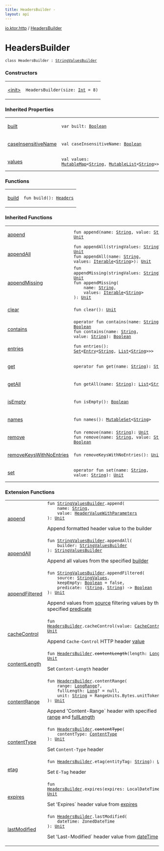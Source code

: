 ```yaml
---
title: HeadersBuilder - 
layout: api
---
```


<div class='api-docs-breadcrumbs'><a href="../index.html">io.ktor.http</a> / <a href="./index.html">HeadersBuilder</a></div>

# HeadersBuilder

<div class="signature"><code><span class="keyword">class </span><span class="identifier">HeadersBuilder</span>&nbsp;<span class="symbol">:</span>&nbsp;<a href="../../io.ktor.util/-string-values-builder/index.html"><span class="identifier">StringValuesBuilder</span></a></code></div>

### Constructors

<table class="api-docs-table">
<tbody>
<tr>
<td markdown="1">

<a href="-init-.html">&lt;init&gt;</a>


</td>
<td markdown="1">
<div class="signature"><code><span class="identifier">HeadersBuilder</span><span class="symbol">(</span><span class="parameterName" id="io.ktor.http.HeadersBuilder$<init>(kotlin.Int)/size">size</span><span class="symbol">:</span>&nbsp;<a href="https://kotlinlang.org/api/latest/jvm/stdlib/kotlin/-int/index.html"><span class="identifier">Int</span></a>&nbsp;<span class="symbol">=</span>&nbsp;8<span class="symbol">)</span></code></div>

</td>
</tr>
</tbody>
</table>

### Inherited Properties

<table class="api-docs-table">
<tbody>
<tr>
<td markdown="1">

<a href="../../io.ktor.util/-string-values-builder/built.html">built</a>


</td>
<td markdown="1">
<div class="signature"><code><span class="keyword">var </span><span class="identifier">built</span><span class="symbol">: </span><a href="https://kotlinlang.org/api/latest/jvm/stdlib/kotlin/-boolean/index.html"><span class="identifier">Boolean</span></a></code></div>

</td>
</tr>
<tr>
<td markdown="1">

<a href="../../io.ktor.util/-string-values-builder/case-insensitive-name.html">caseInsensitiveName</a>


</td>
<td markdown="1">
<div class="signature"><code><span class="keyword">val </span><span class="identifier">caseInsensitiveName</span><span class="symbol">: </span><a href="https://kotlinlang.org/api/latest/jvm/stdlib/kotlin/-boolean/index.html"><span class="identifier">Boolean</span></a></code></div>

</td>
</tr>
<tr>
<td markdown="1">

<a href="../../io.ktor.util/-string-values-builder/values.html">values</a>


</td>
<td markdown="1">
<div class="signature"><code><span class="keyword">val </span><span class="identifier">values</span><span class="symbol">: </span><a href="https://kotlinlang.org/api/latest/jvm/stdlib/kotlin.collections/-mutable-map/index.html"><span class="identifier">MutableMap</span></a><span class="symbol">&lt;</span><a href="https://kotlinlang.org/api/latest/jvm/stdlib/kotlin/-string/index.html"><span class="identifier">String</span></a><span class="symbol">,</span>&nbsp;<a href="https://kotlinlang.org/api/latest/jvm/stdlib/kotlin.collections/-mutable-list/index.html"><span class="identifier">MutableList</span></a><span class="symbol">&lt;</span><a href="https://kotlinlang.org/api/latest/jvm/stdlib/kotlin/-string/index.html"><span class="identifier">String</span></a><span class="symbol">&gt;</span><span class="symbol">&gt;</span></code></div>

</td>
</tr>
</tbody>
</table>

### Functions

<table class="api-docs-table">
<tbody>
<tr>
<td markdown="1">

<a href="build.html">build</a>


</td>
<td markdown="1">
<div class="signature"><code><span class="keyword">fun </span><span class="identifier">build</span><span class="symbol">(</span><span class="symbol">)</span><span class="symbol">: </span><a href="../-headers/index.html"><span class="identifier">Headers</span></a></code></div>

</td>
</tr>
</tbody>
</table>

### Inherited Functions

<table class="api-docs-table">
<tbody>
<tr>
<td markdown="1">

<a href="../../io.ktor.util/-string-values-builder/append.html">append</a>


</td>
<td markdown="1">
<div class="signature"><code><span class="keyword">fun </span><span class="identifier">append</span><span class="symbol">(</span><span class="parameterName" id="io.ktor.util.StringValuesBuilder$append(kotlin.String, kotlin.String)/name">name</span><span class="symbol">:</span>&nbsp;<a href="https://kotlinlang.org/api/latest/jvm/stdlib/kotlin/-string/index.html"><span class="identifier">String</span></a><span class="symbol">, </span><span class="parameterName" id="io.ktor.util.StringValuesBuilder$append(kotlin.String, kotlin.String)/value">value</span><span class="symbol">:</span>&nbsp;<a href="https://kotlinlang.org/api/latest/jvm/stdlib/kotlin/-string/index.html"><span class="identifier">String</span></a><span class="symbol">)</span><span class="symbol">: </span><a href="https://kotlinlang.org/api/latest/jvm/stdlib/kotlin/-unit/index.html"><span class="identifier">Unit</span></a></code></div>

</td>
</tr>
<tr>
<td markdown="1">

<a href="../../io.ktor.util/-string-values-builder/append-all.html">appendAll</a>


</td>
<td markdown="1">
<div class="signature"><code><span class="keyword">fun </span><span class="identifier">appendAll</span><span class="symbol">(</span><span class="parameterName" id="io.ktor.util.StringValuesBuilder$appendAll(io.ktor.util.StringValues)/stringValues">stringValues</span><span class="symbol">:</span>&nbsp;<a href="../../io.ktor.util/-string-values/index.html"><span class="identifier">StringValues</span></a><span class="symbol">)</span><span class="symbol">: </span><a href="https://kotlinlang.org/api/latest/jvm/stdlib/kotlin/-unit/index.html"><span class="identifier">Unit</span></a></code></div>

<div class="signature"><code><span class="keyword">fun </span><span class="identifier">appendAll</span><span class="symbol">(</span><span class="parameterName" id="io.ktor.util.StringValuesBuilder$appendAll(kotlin.String, kotlin.collections.Iterable((kotlin.String)))/name">name</span><span class="symbol">:</span>&nbsp;<a href="https://kotlinlang.org/api/latest/jvm/stdlib/kotlin/-string/index.html"><span class="identifier">String</span></a><span class="symbol">, </span><span class="parameterName" id="io.ktor.util.StringValuesBuilder$appendAll(kotlin.String, kotlin.collections.Iterable((kotlin.String)))/values">values</span><span class="symbol">:</span>&nbsp;<a href="https://kotlinlang.org/api/latest/jvm/stdlib/kotlin.collections/-iterable/index.html"><span class="identifier">Iterable</span></a><span class="symbol">&lt;</span><a href="https://kotlinlang.org/api/latest/jvm/stdlib/kotlin/-string/index.html"><span class="identifier">String</span></a><span class="symbol">&gt;</span><span class="symbol">)</span><span class="symbol">: </span><a href="https://kotlinlang.org/api/latest/jvm/stdlib/kotlin/-unit/index.html"><span class="identifier">Unit</span></a></code></div>

</td>
</tr>
<tr>
<td markdown="1">

<a href="../../io.ktor.util/-string-values-builder/append-missing.html">appendMissing</a>


</td>
<td markdown="1">
<div class="signature"><code><span class="keyword">fun </span><span class="identifier">appendMissing</span><span class="symbol">(</span><span class="parameterName" id="io.ktor.util.StringValuesBuilder$appendMissing(io.ktor.util.StringValues)/stringValues">stringValues</span><span class="symbol">:</span>&nbsp;<a href="../../io.ktor.util/-string-values/index.html"><span class="identifier">StringValues</span></a><span class="symbol">)</span><span class="symbol">: </span><a href="https://kotlinlang.org/api/latest/jvm/stdlib/kotlin/-unit/index.html"><span class="identifier">Unit</span></a></code></div>

<div class="signature"><code><span class="keyword">fun </span><span class="identifier">appendMissing</span><span class="symbol">(</span><br/>&nbsp;&nbsp;&nbsp;&nbsp;<span class="parameterName" id="io.ktor.util.StringValuesBuilder$appendMissing(kotlin.String, kotlin.collections.Iterable((kotlin.String)))/name">name</span><span class="symbol">:</span>&nbsp;<a href="https://kotlinlang.org/api/latest/jvm/stdlib/kotlin/-string/index.html"><span class="identifier">String</span></a><span class="symbol">, </span><br/>&nbsp;&nbsp;&nbsp;&nbsp;<span class="parameterName" id="io.ktor.util.StringValuesBuilder$appendMissing(kotlin.String, kotlin.collections.Iterable((kotlin.String)))/values">values</span><span class="symbol">:</span>&nbsp;<a href="https://kotlinlang.org/api/latest/jvm/stdlib/kotlin.collections/-iterable/index.html"><span class="identifier">Iterable</span></a><span class="symbol">&lt;</span><a href="https://kotlinlang.org/api/latest/jvm/stdlib/kotlin/-string/index.html"><span class="identifier">String</span></a><span class="symbol">&gt;</span><br/><span class="symbol">)</span><span class="symbol">: </span><a href="https://kotlinlang.org/api/latest/jvm/stdlib/kotlin/-unit/index.html"><span class="identifier">Unit</span></a></code></div>

</td>
</tr>
<tr>
<td markdown="1">

<a href="../../io.ktor.util/-string-values-builder/clear.html">clear</a>


</td>
<td markdown="1">
<div class="signature"><code><span class="keyword">fun </span><span class="identifier">clear</span><span class="symbol">(</span><span class="symbol">)</span><span class="symbol">: </span><a href="https://kotlinlang.org/api/latest/jvm/stdlib/kotlin/-unit/index.html"><span class="identifier">Unit</span></a></code></div>

</td>
</tr>
<tr>
<td markdown="1">

<a href="../../io.ktor.util/-string-values-builder/contains.html">contains</a>


</td>
<td markdown="1">
<div class="signature"><code><span class="keyword">operator</span> <span class="keyword">fun </span><span class="identifier">contains</span><span class="symbol">(</span><span class="parameterName" id="io.ktor.util.StringValuesBuilder$contains(kotlin.String)/name">name</span><span class="symbol">:</span>&nbsp;<a href="https://kotlinlang.org/api/latest/jvm/stdlib/kotlin/-string/index.html"><span class="identifier">String</span></a><span class="symbol">)</span><span class="symbol">: </span><a href="https://kotlinlang.org/api/latest/jvm/stdlib/kotlin/-boolean/index.html"><span class="identifier">Boolean</span></a></code></div>

<div class="signature"><code><span class="keyword">fun </span><span class="identifier">contains</span><span class="symbol">(</span><span class="parameterName" id="io.ktor.util.StringValuesBuilder$contains(kotlin.String, kotlin.String)/name">name</span><span class="symbol">:</span>&nbsp;<a href="https://kotlinlang.org/api/latest/jvm/stdlib/kotlin/-string/index.html"><span class="identifier">String</span></a><span class="symbol">, </span><span class="parameterName" id="io.ktor.util.StringValuesBuilder$contains(kotlin.String, kotlin.String)/value">value</span><span class="symbol">:</span>&nbsp;<a href="https://kotlinlang.org/api/latest/jvm/stdlib/kotlin/-string/index.html"><span class="identifier">String</span></a><span class="symbol">)</span><span class="symbol">: </span><a href="https://kotlinlang.org/api/latest/jvm/stdlib/kotlin/-boolean/index.html"><span class="identifier">Boolean</span></a></code></div>

</td>
</tr>
<tr>
<td markdown="1">

<a href="../../io.ktor.util/-string-values-builder/entries.html">entries</a>


</td>
<td markdown="1">
<div class="signature"><code><span class="keyword">fun </span><span class="identifier">entries</span><span class="symbol">(</span><span class="symbol">)</span><span class="symbol">: </span><a href="https://kotlinlang.org/api/latest/jvm/stdlib/kotlin.collections/-set/index.html"><span class="identifier">Set</span></a><span class="symbol">&lt;</span><a href="https://kotlinlang.org/api/latest/jvm/stdlib/kotlin.collections/-map/-entry/index.html"><span class="identifier">Entry</span></a><span class="symbol">&lt;</span><a href="https://kotlinlang.org/api/latest/jvm/stdlib/kotlin/-string/index.html"><span class="identifier">String</span></a><span class="symbol">,</span>&nbsp;<a href="https://kotlinlang.org/api/latest/jvm/stdlib/kotlin.collections/-list/index.html"><span class="identifier">List</span></a><span class="symbol">&lt;</span><a href="https://kotlinlang.org/api/latest/jvm/stdlib/kotlin/-string/index.html"><span class="identifier">String</span></a><span class="symbol">&gt;</span><span class="symbol">&gt;</span><span class="symbol">&gt;</span></code></div>

</td>
</tr>
<tr>
<td markdown="1">

<a href="../../io.ktor.util/-string-values-builder/get.html">get</a>


</td>
<td markdown="1">
<div class="signature"><code><span class="keyword">operator</span> <span class="keyword">fun </span><span class="identifier">get</span><span class="symbol">(</span><span class="parameterName" id="io.ktor.util.StringValuesBuilder$get(kotlin.String)/name">name</span><span class="symbol">:</span>&nbsp;<a href="https://kotlinlang.org/api/latest/jvm/stdlib/kotlin/-string/index.html"><span class="identifier">String</span></a><span class="symbol">)</span><span class="symbol">: </span><a href="https://kotlinlang.org/api/latest/jvm/stdlib/kotlin/-string/index.html"><span class="identifier">String</span></a><span class="symbol">?</span></code></div>

</td>
</tr>
<tr>
<td markdown="1">

<a href="../../io.ktor.util/-string-values-builder/get-all.html">getAll</a>


</td>
<td markdown="1">
<div class="signature"><code><span class="keyword">fun </span><span class="identifier">getAll</span><span class="symbol">(</span><span class="parameterName" id="io.ktor.util.StringValuesBuilder$getAll(kotlin.String)/name">name</span><span class="symbol">:</span>&nbsp;<a href="https://kotlinlang.org/api/latest/jvm/stdlib/kotlin/-string/index.html"><span class="identifier">String</span></a><span class="symbol">)</span><span class="symbol">: </span><a href="https://kotlinlang.org/api/latest/jvm/stdlib/kotlin.collections/-list/index.html"><span class="identifier">List</span></a><span class="symbol">&lt;</span><a href="https://kotlinlang.org/api/latest/jvm/stdlib/kotlin/-string/index.html"><span class="identifier">String</span></a><span class="symbol">&gt;</span><span class="symbol">?</span></code></div>

</td>
</tr>
<tr>
<td markdown="1">

<a href="../../io.ktor.util/-string-values-builder/is-empty.html">isEmpty</a>


</td>
<td markdown="1">
<div class="signature"><code><span class="keyword">fun </span><span class="identifier">isEmpty</span><span class="symbol">(</span><span class="symbol">)</span><span class="symbol">: </span><a href="https://kotlinlang.org/api/latest/jvm/stdlib/kotlin/-boolean/index.html"><span class="identifier">Boolean</span></a></code></div>

</td>
</tr>
<tr>
<td markdown="1">

<a href="../../io.ktor.util/-string-values-builder/names.html">names</a>


</td>
<td markdown="1">
<div class="signature"><code><span class="keyword">fun </span><span class="identifier">names</span><span class="symbol">(</span><span class="symbol">)</span><span class="symbol">: </span><a href="https://kotlinlang.org/api/latest/jvm/stdlib/kotlin.collections/-mutable-set/index.html"><span class="identifier">MutableSet</span></a><span class="symbol">&lt;</span><a href="https://kotlinlang.org/api/latest/jvm/stdlib/kotlin/-string/index.html"><span class="identifier">String</span></a><span class="symbol">&gt;</span></code></div>

</td>
</tr>
<tr>
<td markdown="1">

<a href="../../io.ktor.util/-string-values-builder/remove.html">remove</a>


</td>
<td markdown="1">
<div class="signature"><code><span class="keyword">fun </span><span class="identifier">remove</span><span class="symbol">(</span><span class="parameterName" id="io.ktor.util.StringValuesBuilder$remove(kotlin.String)/name">name</span><span class="symbol">:</span>&nbsp;<a href="https://kotlinlang.org/api/latest/jvm/stdlib/kotlin/-string/index.html"><span class="identifier">String</span></a><span class="symbol">)</span><span class="symbol">: </span><a href="https://kotlinlang.org/api/latest/jvm/stdlib/kotlin/-unit/index.html"><span class="identifier">Unit</span></a></code></div>

<div class="signature"><code><span class="keyword">fun </span><span class="identifier">remove</span><span class="symbol">(</span><span class="parameterName" id="io.ktor.util.StringValuesBuilder$remove(kotlin.String, kotlin.String)/name">name</span><span class="symbol">:</span>&nbsp;<a href="https://kotlinlang.org/api/latest/jvm/stdlib/kotlin/-string/index.html"><span class="identifier">String</span></a><span class="symbol">, </span><span class="parameterName" id="io.ktor.util.StringValuesBuilder$remove(kotlin.String, kotlin.String)/value">value</span><span class="symbol">:</span>&nbsp;<a href="https://kotlinlang.org/api/latest/jvm/stdlib/kotlin/-string/index.html"><span class="identifier">String</span></a><span class="symbol">)</span><span class="symbol">: </span><a href="https://kotlinlang.org/api/latest/jvm/stdlib/kotlin/-boolean/index.html"><span class="identifier">Boolean</span></a></code></div>

</td>
</tr>
<tr>
<td markdown="1">

<a href="../../io.ktor.util/-string-values-builder/remove-keys-with-no-entries.html">removeKeysWithNoEntries</a>


</td>
<td markdown="1">
<div class="signature"><code><span class="keyword">fun </span><span class="identifier">removeKeysWithNoEntries</span><span class="symbol">(</span><span class="symbol">)</span><span class="symbol">: </span><a href="https://kotlinlang.org/api/latest/jvm/stdlib/kotlin/-unit/index.html"><span class="identifier">Unit</span></a></code></div>

</td>
</tr>
<tr>
<td markdown="1">

<a href="../../io.ktor.util/-string-values-builder/set.html">set</a>


</td>
<td markdown="1">
<div class="signature"><code><span class="keyword">operator</span> <span class="keyword">fun </span><span class="identifier">set</span><span class="symbol">(</span><span class="parameterName" id="io.ktor.util.StringValuesBuilder$set(kotlin.String, kotlin.String)/name">name</span><span class="symbol">:</span>&nbsp;<a href="https://kotlinlang.org/api/latest/jvm/stdlib/kotlin/-string/index.html"><span class="identifier">String</span></a><span class="symbol">, </span><span class="parameterName" id="io.ktor.util.StringValuesBuilder$set(kotlin.String, kotlin.String)/value">value</span><span class="symbol">:</span>&nbsp;<a href="https://kotlinlang.org/api/latest/jvm/stdlib/kotlin/-string/index.html"><span class="identifier">String</span></a><span class="symbol">)</span><span class="symbol">: </span><a href="https://kotlinlang.org/api/latest/jvm/stdlib/kotlin/-unit/index.html"><span class="identifier">Unit</span></a></code></div>

</td>
</tr>
</tbody>
</table>

### Extension Functions

<table class="api-docs-table">
<tbody>
<tr>
<td markdown="1">

<a href="../append.html">append</a>


</td>
<td markdown="1">
<div class="signature"><code><span class="keyword">fun </span><a href="../../io.ktor.util/-string-values-builder/index.html"><span class="identifier">StringValuesBuilder</span></a><span class="symbol">.</span><span class="identifier">append</span><span class="symbol">(</span><br/>&nbsp;&nbsp;&nbsp;&nbsp;<span class="parameterName" id="io.ktor.http$append(io.ktor.util.StringValuesBuilder, kotlin.String, io.ktor.http.HeaderValueWithParameters)/name">name</span><span class="symbol">:</span>&nbsp;<a href="https://kotlinlang.org/api/latest/jvm/stdlib/kotlin/-string/index.html"><span class="identifier">String</span></a><span class="symbol">, </span><br/>&nbsp;&nbsp;&nbsp;&nbsp;<span class="parameterName" id="io.ktor.http$append(io.ktor.util.StringValuesBuilder, kotlin.String, io.ktor.http.HeaderValueWithParameters)/value">value</span><span class="symbol">:</span>&nbsp;<a href="../-header-value-with-parameters/index.html"><span class="identifier">HeaderValueWithParameters</span></a><br/><span class="symbol">)</span><span class="symbol">: </span><a href="https://kotlinlang.org/api/latest/jvm/stdlib/kotlin/-unit/index.html"><span class="identifier">Unit</span></a></code></div>

Append formatted header value to the builder


</td>
</tr>
<tr>
<td markdown="1">

<a href="../../io.ktor.util/append-all.html">appendAll</a>


</td>
<td markdown="1">
<div class="signature"><code><span class="keyword">fun </span><a href="../../io.ktor.util/-string-values-builder/index.html"><span class="identifier">StringValuesBuilder</span></a><span class="symbol">.</span><span class="identifier">appendAll</span><span class="symbol">(</span><br/>&nbsp;&nbsp;&nbsp;&nbsp;<span class="parameterName" id="io.ktor.util$appendAll(io.ktor.util.StringValuesBuilder, io.ktor.util.StringValuesBuilder)/builder">builder</span><span class="symbol">:</span>&nbsp;<a href="../../io.ktor.util/-string-values-builder/index.html"><span class="identifier">StringValuesBuilder</span></a><br/><span class="symbol">)</span><span class="symbol">: </span><a href="../../io.ktor.util/-string-values-builder/index.html"><span class="identifier">StringValuesBuilder</span></a></code></div>

Append all values from the specified <a href="../../io.ktor.util/append-all.html#io.ktor.util$appendAll(io.ktor.util.StringValuesBuilder, io.ktor.util.StringValuesBuilder)/builder">builder</a>


</td>
</tr>
<tr>
<td markdown="1">

<a href="../../io.ktor.util/append-filtered.html">appendFiltered</a>


</td>
<td markdown="1">
<div class="signature"><code><span class="keyword">fun </span><a href="../../io.ktor.util/-string-values-builder/index.html"><span class="identifier">StringValuesBuilder</span></a><span class="symbol">.</span><span class="identifier">appendFiltered</span><span class="symbol">(</span><br/>&nbsp;&nbsp;&nbsp;&nbsp;<span class="parameterName" id="io.ktor.util$appendFiltered(io.ktor.util.StringValuesBuilder, io.ktor.util.StringValues, kotlin.Boolean, kotlin.Function2((kotlin.String, , kotlin.Boolean)))/source">source</span><span class="symbol">:</span>&nbsp;<a href="../../io.ktor.util/-string-values/index.html"><span class="identifier">StringValues</span></a><span class="symbol">, </span><br/>&nbsp;&nbsp;&nbsp;&nbsp;<span class="parameterName" id="io.ktor.util$appendFiltered(io.ktor.util.StringValuesBuilder, io.ktor.util.StringValues, kotlin.Boolean, kotlin.Function2((kotlin.String, , kotlin.Boolean)))/keepEmpty">keepEmpty</span><span class="symbol">:</span>&nbsp;<a href="https://kotlinlang.org/api/latest/jvm/stdlib/kotlin/-boolean/index.html"><span class="identifier">Boolean</span></a>&nbsp;<span class="symbol">=</span>&nbsp;false<span class="symbol">, </span><br/>&nbsp;&nbsp;&nbsp;&nbsp;<span class="parameterName" id="io.ktor.util$appendFiltered(io.ktor.util.StringValuesBuilder, io.ktor.util.StringValues, kotlin.Boolean, kotlin.Function2((kotlin.String, , kotlin.Boolean)))/predicate">predicate</span><span class="symbol">:</span>&nbsp;<span class="symbol">(</span><a href="https://kotlinlang.org/api/latest/jvm/stdlib/kotlin/-string/index.html"><span class="identifier">String</span></a><span class="symbol">,</span>&nbsp;<a href="https://kotlinlang.org/api/latest/jvm/stdlib/kotlin/-string/index.html"><span class="identifier">String</span></a><span class="symbol">)</span>&nbsp;<span class="symbol">-&gt;</span>&nbsp;<a href="https://kotlinlang.org/api/latest/jvm/stdlib/kotlin/-boolean/index.html"><span class="identifier">Boolean</span></a><br/><span class="symbol">)</span><span class="symbol">: </span><a href="https://kotlinlang.org/api/latest/jvm/stdlib/kotlin/-unit/index.html"><span class="identifier">Unit</span></a></code></div>

Append values from <a href="../../io.ktor.util/append-filtered.html#io.ktor.util$appendFiltered(io.ktor.util.StringValuesBuilder, io.ktor.util.StringValues, kotlin.Boolean, kotlin.Function2((kotlin.String, , kotlin.Boolean)))/source">source</a> filtering values by the specified <a href="../../io.ktor.util/append-filtered.html#io.ktor.util$appendFiltered(io.ktor.util.StringValuesBuilder, io.ktor.util.StringValues, kotlin.Boolean, kotlin.Function2((kotlin.String, , kotlin.Boolean)))/predicate">predicate</a>


</td>
</tr>
<tr>
<td markdown="1">

<a href="../../io.ktor.response/cache-control.html">cacheControl</a>


</td>
<td markdown="1">
<div class="signature"><code><span class="keyword">fun </span><a href="./index.md"><span class="identifier">HeadersBuilder</span></a><span class="symbol">.</span><span class="identifier">cacheControl</span><span class="symbol">(</span><span class="parameterName" id="io.ktor.response$cacheControl(io.ktor.http.HeadersBuilder, io.ktor.http.CacheControl)/value">value</span><span class="symbol">:</span>&nbsp;<a href="../-cache-control/index.html"><span class="identifier">CacheControl</span></a><span class="symbol">)</span><span class="symbol">: </span><a href="https://kotlinlang.org/api/latest/jvm/stdlib/kotlin/-unit/index.html"><span class="identifier">Unit</span></a></code></div>

Append <code>Cache-Control</code> HTTP header <a href="../../io.ktor.response/cache-control.html#io.ktor.response$cacheControl(io.ktor.http.HeadersBuilder, io.ktor.http.CacheControl)/value">value</a>


</td>
</tr>
<tr>
<td markdown="1">

<a href="../content-length.html">contentLength</a>


</td>
<td markdown="1">
<div class="signature"><code><span class="keyword">fun </span><a href="./index.md"><span class="identifier">HeadersBuilder</span></a><span class="symbol">.</span><s><span class="identifier">contentLength</span></s><span class="symbol">(</span><span class="parameterName" id="io.ktor.http$contentLength(io.ktor.http.HeadersBuilder, kotlin.Long)/length">length</span><span class="symbol">:</span>&nbsp;<a href="https://kotlinlang.org/api/latest/jvm/stdlib/kotlin/-long/index.html"><span class="identifier">Long</span></a><span class="symbol">)</span><span class="symbol">: </span><a href="https://kotlinlang.org/api/latest/jvm/stdlib/kotlin/-unit/index.html"><span class="identifier">Unit</span></a></code></div>

Set <code>Content-Length</code> header


</td>
</tr>
<tr>
<td markdown="1">

<a href="../../io.ktor.response/content-range.html">contentRange</a>


</td>
<td markdown="1">
<div class="signature"><code><span class="keyword">fun </span><a href="./index.md"><span class="identifier">HeadersBuilder</span></a><span class="symbol">.</span><span class="identifier">contentRange</span><span class="symbol">(</span><br/>&nbsp;&nbsp;&nbsp;&nbsp;<span class="parameterName" id="io.ktor.response$contentRange(io.ktor.http.HeadersBuilder, kotlin.ranges.LongRange, kotlin.Long, kotlin.String)/range">range</span><span class="symbol">:</span>&nbsp;<a href="https://kotlinlang.org/api/latest/jvm/stdlib/kotlin.ranges/-long-range/index.html"><span class="identifier">LongRange</span></a><span class="symbol">?</span><span class="symbol">, </span><br/>&nbsp;&nbsp;&nbsp;&nbsp;<span class="parameterName" id="io.ktor.response$contentRange(io.ktor.http.HeadersBuilder, kotlin.ranges.LongRange, kotlin.Long, kotlin.String)/fullLength">fullLength</span><span class="symbol">:</span>&nbsp;<a href="https://kotlinlang.org/api/latest/jvm/stdlib/kotlin/-long/index.html"><span class="identifier">Long</span></a><span class="symbol">?</span>&nbsp;<span class="symbol">=</span>&nbsp;null<span class="symbol">, </span><br/>&nbsp;&nbsp;&nbsp;&nbsp;<span class="parameterName" id="io.ktor.response$contentRange(io.ktor.http.HeadersBuilder, kotlin.ranges.LongRange, kotlin.Long, kotlin.String)/unit">unit</span><span class="symbol">:</span>&nbsp;<a href="https://kotlinlang.org/api/latest/jvm/stdlib/kotlin/-string/index.html"><span class="identifier">String</span></a>&nbsp;<span class="symbol">=</span>&nbsp;RangeUnits.Bytes.unitToken<br/><span class="symbol">)</span><span class="symbol">: </span><a href="https://kotlinlang.org/api/latest/jvm/stdlib/kotlin/-unit/index.html"><span class="identifier">Unit</span></a></code></div>

Append 'Content-Range` header with specified <a href="../../io.ktor.response/content-range.html#io.ktor.response$contentRange(io.ktor.http.HeadersBuilder, kotlin.ranges.LongRange, kotlin.Long, kotlin.String)/range">range</a> and <a href="../../io.ktor.response/content-range.html#io.ktor.response$contentRange(io.ktor.http.HeadersBuilder, kotlin.ranges.LongRange, kotlin.Long, kotlin.String)/fullLength">fullLength</a>


</td>
</tr>
<tr>
<td markdown="1">

<a href="../content-type.html">contentType</a>


</td>
<td markdown="1">
<div class="signature"><code><span class="keyword">fun </span><a href="./index.md"><span class="identifier">HeadersBuilder</span></a><span class="symbol">.</span><s><span class="identifier">contentType</span></s><span class="symbol">(</span><br/>&nbsp;&nbsp;&nbsp;&nbsp;<span class="parameterName" id="io.ktor.http$contentType(io.ktor.http.HeadersBuilder, io.ktor.http.ContentType)/contentType">contentType</span><span class="symbol">:</span>&nbsp;<a href="../-content-type/index.html"><span class="identifier">ContentType</span></a><br/><span class="symbol">)</span><span class="symbol">: </span><a href="https://kotlinlang.org/api/latest/jvm/stdlib/kotlin/-unit/index.html"><span class="identifier">Unit</span></a></code></div>

Set <code>Content-Type</code> header


</td>
</tr>
<tr>
<td markdown="1">

<a href="../etag.html">etag</a>


</td>
<td markdown="1">
<div class="signature"><code><span class="keyword">fun </span><a href="./index.md"><span class="identifier">HeadersBuilder</span></a><span class="symbol">.</span><span class="identifier">etag</span><span class="symbol">(</span><span class="parameterName" id="io.ktor.http$etag(io.ktor.http.HeadersBuilder, kotlin.String)/entityTag">entityTag</span><span class="symbol">:</span>&nbsp;<a href="https://kotlinlang.org/api/latest/jvm/stdlib/kotlin/-string/index.html"><span class="identifier">String</span></a><span class="symbol">)</span><span class="symbol">: </span><a href="https://kotlinlang.org/api/latest/jvm/stdlib/kotlin/-unit/index.html"><span class="identifier">Unit</span></a></code></div>

Set <code>E-Tag</code> header


</td>
</tr>
<tr>
<td markdown="1">

<a href="../expires.html">expires</a>


</td>
<td markdown="1">
<div class="signature"><code><span class="keyword">fun </span><a href="./index.md"><span class="identifier">HeadersBuilder</span></a><span class="symbol">.</span><span class="identifier">expires</span><span class="symbol">(</span><span class="parameterName" id="io.ktor.http$expires(io.ktor.http.HeadersBuilder, java.time.LocalDateTime)/expires">expires</span><span class="symbol">:</span>&nbsp;<span class="identifier">LocalDateTime</span><span class="symbol">)</span><span class="symbol">: </span><a href="https://kotlinlang.org/api/latest/jvm/stdlib/kotlin/-unit/index.html"><span class="identifier">Unit</span></a></code></div>

Set 'Expires` header value from <a href="../expires.html#io.ktor.http$expires(io.ktor.http.HeadersBuilder, java.time.LocalDateTime)/expires">expires</a>


</td>
</tr>
<tr>
<td markdown="1">

<a href="../last-modified.html">lastModified</a>


</td>
<td markdown="1">
<div class="signature"><code><span class="keyword">fun </span><a href="./index.md"><span class="identifier">HeadersBuilder</span></a><span class="symbol">.</span><span class="identifier">lastModified</span><span class="symbol">(</span><br/>&nbsp;&nbsp;&nbsp;&nbsp;<span class="parameterName" id="io.ktor.http$lastModified(io.ktor.http.HeadersBuilder, java.time.ZonedDateTime)/dateTime">dateTime</span><span class="symbol">:</span>&nbsp;<span class="identifier">ZonedDateTime</span><br/><span class="symbol">)</span><span class="symbol">: </span><a href="https://kotlinlang.org/api/latest/jvm/stdlib/kotlin/-unit/index.html"><span class="identifier">Unit</span></a></code></div>

Set 'Last-Modified` header value from <a href="../last-modified.html#io.ktor.http$lastModified(io.ktor.http.HeadersBuilder, java.time.ZonedDateTime)/dateTime">dateTime</a>


</td>
</tr>
</tbody>
</table>
